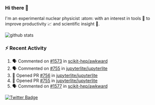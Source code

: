 ### Hi there 👋 

I'm an experimental nuclear physicist :atom: with an interest in tools :wrench: to improve productivity :chart_with_upwards_trend: and scientific insight :telescope:.

![github stats](https://github-readme-stats.vercel.app/api?username=agoose77&show_icons=true&hide_rank=true&hide_title=true&bg_color=30,e76445,904e95&text_color=efe3ec&icon_color=efe3ec)
<!--
**agoose77/agoose77** is a ✨ _special_ ✨ repository because its `README.md` (this file) appears on your GitHub profile.

Here are some ideas to get you started:

- 🔭 I’m currently working on ...
- 🌱 I’m currently learning ...
- 👯 I’m looking to collaborate on ...
- 🤔 I’m looking for help with ...
- 💬 Ask me about ...
- 📫 How to reach me: ...
- 😄 Pronouns: ...
- ⚡ Fun fact: ...
-->

### :zap: Recent Activity
<!--START_SECTION:activity-->
1. 🗣 Commented on [#1573](https://github.com/scikit-hep/awkward/issues/1573) in [scikit-hep/awkward](https://github.com/scikit-hep/awkward)
2. 🗣 Commented on [#755](https://github.com/jupyterlite/jupyterlite/issues/755) in [jupyterlite/jupyterlite](https://github.com/jupyterlite/jupyterlite)
3. 💪 Opened PR [#756](https://github.com/jupyterlite/jupyterlite/pull/756) in [jupyterlite/jupyterlite](https://github.com/jupyterlite/jupyterlite)
4. 💪 Opened PR [#755](https://github.com/jupyterlite/jupyterlite/pull/755) in [jupyterlite/jupyterlite](https://github.com/jupyterlite/jupyterlite)
5. 🗣 Commented on [#1577](https://github.com/scikit-hep/awkward/issues/1577) in [scikit-hep/awkward](https://github.com/scikit-hep/awkward)
<!--END_SECTION:activity-->


[![Twitter Badge](https://img.shields.io/twitter/follow/agoose77?style=flat-square&logo=Twitter&logoColor=white&color=cornflowerblue)](https://twitter.com/agoose77)
